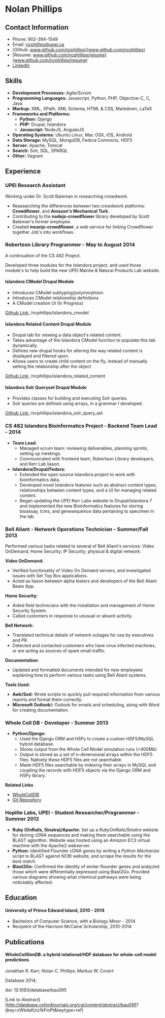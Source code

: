 # Nolan Phillips
## Contact Information
* Phone: 902-394-1549
* Email: ncphillips@upei.ca
* [Github: www.github.com/ncphillips](www.github.com/ncphillips)
* [Resume: www.github.com/ncphillips/resume](www.github.com/ncphillips/resume)
* [LinkedIn](ca.linkedin.com/pub/nolan-phillips/68/935/702/)

## Skills

* **Development Processes:** Agile/Scrum
* **Programming Languages:** Javascript, Python, PHP, Objective-C, C, Java
* **Markup:** XML, XPath, XML Schema, HTML & CSS, Markdown, LaTeX
* **Frameworks and Platforms:**
	* **Python:** Django
	* **PHP:** Drupal, Islandora
	* **Javascript:** NodeJS, AngularJS
* **Operating Systems:** Ubuntu Linux, Mac OSX, iOS, Android
* **Data Storage:** MySQL, MongoDB, Fedora Commons, HDF5
* **Server:** Apache, Tomcat
* **Search:** Solr, SQL, SPARQL
* **Other:** Vagrant

## Experience
### UPEI Research Assistant
Working under Dr. Scott Bateman in researching crowdwork. 

 * Reasearching the differences between two crowdwork platforms: **Crowdflower**, and **Amazon's Mechanical Turk**.
 * Contributing to the **nodejs-crowdflower** library developed by Scott Bateman's former employee.
 * Created **meanjs-crowdflower**, a web service for linking Crowdflower together Job's into workflows. 

### Robertson Library Programmer - May to August 2014
A continuation of the CS 482 Project. 

Developed three modules for the Islandora project, and used those module's to help build the new UPEI Marine & Natural Products Lab website. 

#### Islandora CModel Drupal Module
* Introduces CModel subtyping/polymorphism
* Introduces CModel relationship definitions
* A CModel creation UI (In Progress)

[Github Link:](https://github.com/ncphillips/islandora_cmodel)  /ncphillips/islandora_cmodel

#### Islandora Related Content Drupal Module
* Drupal tab for viewing a data object's related content.
* Takes advantage of the Islandora CModel function to populate this tab dynamically.
* Defines new drupal hooks for altering the way related content is displayed and filtered upon.
* Allows users to create child content on the fly, instead of manually setting the relationship after the object 

[Github Link:](https://github.com/ncphillips/islandora_related_content) /ncphillips/islandora_related_content


#### Islandora Solr Queryset Drupal Module
* Provides classes for building and executing Solr queries.
* Solr queries are defined using arrays, in a grammar I developed.

[Github Link:](https://github.com/ncphillips/islandora_solr_query_set) /ncphillips/islandora_solr_query_set

### CS 482 Islandora Bioinformatics Project - Backend Team Lead - 2014
* **Team Lead:** 
	* Managed scrum team: reviewing deliverables, planning sprints, setting up meetings. 
	* Communicated with frontend team, Robertson Library developers, and Kerr Lab liason. 
* **Islandora/Drupal/Fedora:** 
	* Extended the open source Islandora project to work with bioinformatics data.
	* Developed novel Islandora features such as abstract content types, relationships between content types, and a UI for managing related content.
	* Began updating the UPEI Kerr Labs website to Drupal/Islandora 7 and implemented the new Bioinformatics features for storing bioassay, lcms, and genesequence data pertaining to specimen in the lab.

### Bell Aliant - Network Operations Technician - Summer/Fall 2013
Performed various tasks related to several of Bell Aliant's services: Video OnDemand; Home Security; IP Security; physical & digital network.

**Video OnDemand:** 

* Verified functionality of Video On Demand servers, and investigated issues with Set Top Box applications.
* Acted as liason between alpha testers and developers of the Bell Aliant Beam App.


**Home Security:** 

* Aided field technicians with the installation and management of Home Security System. 
* Called customers in response to unusual or absent activity.

**Bell Network:** 

* Translated technical details of network outages for use by executives and PR.
* Detected and contacted customers who have virus infected machines, or are acting as sources of spam email traffic.

**Documentation:**

* Updated and formatted documents intended for new employees explaining how to perform various tasks using Bell Aliant systems.


**Tools Used:** 

* **Awk/Sed:** Wrote scripts to quickly pull required information from various reports and format them correctly.
* **Microsoft Outlook/:** Outlook for emails and scheduling, along with Word for creating documentation.

### Whole Cell DB - Developer - Summer 2013
* **Python/Django:** 
	* Used the Django ORM and H5Py to create a custom HDF5/MySQL hybrid database. 
	* Stores output from the Whole Cell Model simulation runs (>400Mb)
	* Output is stored as a set of n-dimensional arrays within the HDF5 files. Natively these HDF5 files are not searchable.
	* Made HDF5 files searchable by indexing their arrays in MySQL and coupling the records with  HDF5 objects via the Django ORM and H5Py library.

__Related Links__
 
 * [WholeCellDB](http://wholecelldb.stanford.edu)
 * [Git Repository](https://github.com/CovertLab/WholeCellDB)
 
### Hoplite Labs, UPEI - Student Researcher/Programmer - Summer 2012
* **Ruby (OnRails, Sinatra)/Apache:** Set up a _RubyOnRails/Sinatra_ website for storing cDNA sequences and making them searchable using the BLAST aglorithm. Website was hosted using an *Amazon EC3* virtual machine with the Apache2 webserver.
* **Python:** Identified Flounder cDNA genes by writing a _Python Mechanize_ script to BLAST against NCBI website, and scrape the results for the best match.
* **Blast2Go:** Confirmed the identity of winter flounder genes and analyzed those which were differentially expressed using Blast2Go. Provided various diagrams showing what chemical pathways were being noticeably affected.

 

## Education
#### University of Prince Edward Island, 2010 - 2014
* Bachelors of Computer Science, with a Biology Minor - 2014
* Recipient of the Harrison McCaine Scholarship, 2010-2014

## Publications
#### WholeCellSimDB: a hybrid relational/HDF database for whole-cell model predictions
Jonathan R. Karr; Nolan C. Phillips; Markus W. Covert

Database 2014;

doi: 10.1093/database/bau095

[Link to Abstract](http://database.oxfordjournals.org/cgi/content/abstract/bau095?
ijkey=zWkdaKziz1kFmPt&keytype=ref)
